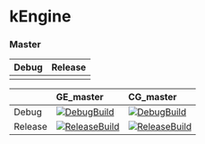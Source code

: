 # kEngine

### Master
|Debug|Release|
|:---|:---|
|||

||GE_master|CG_master|
|:---|:---|:---|
|Debug|[![DebugBuild](https://github.com/keno555552/kEngine/actions/workflows/DebugBuild.yml/badge.svg?branch=GE_master)](https://github.com/keno555552/kEngine/actions/workflows/DebugBuild.yml) |[![DebugBuild](https://github.com/keno555552/kEngine/actions/workflows/DebugBuild.yml/badge.svg?branch=CG_master)](https://github.com/keno555552/kEngine/actions/workflows/DebugBuild.yml)|
|Release|[![ReleaseBuild](https://github.com/keno555552/kEngine/actions/workflows/ReleaseBuild.yml/badge.svg?branch=GE_master)](https://github.com/keno555552/kEngine/actions/workflows/ReleaseBuild.yml)|[![ReleaseBuild](https://github.com/keno555552/kEngine/actions/workflows/ReleaseBuild.yml/badge.svg?branch=CG_master)](https://github.com/keno555552/kEngine/actions/workflows/ReleaseBuild.yml)|
